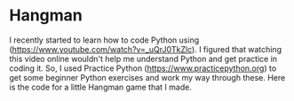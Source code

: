# Hangman
I recently started to learn how to code Python using (https://www.youtube.com/watch?v=_uQrJ0TkZlc). I figured that watching this video online wouldn't help me understand Python and get practice in coding it. So, I used Practice Python (https://www.practicepython.org) to get some beginner Python exercises and work my way through these. Here is the code for a little Hangman game that I made. 
